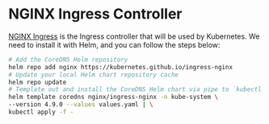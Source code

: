 # NGINX Ingress Controller

[NGINX Ingress](https://kubernetes.github.io/ingress-nginx/) is the Ingress controller that will be used by Kubernetes. We need to install it with Helm, and you can follow the steps below:

```bash
# Add the CoreDNS Helm repository
helm repo add nginx https://kubernetes.github.io/ingress-nginx
# Update your local Helm chart repository cache
helm repo update
# Template out and install the CoreDNS Helm chart via pipe to `kubectl apply`
helm template coredns nginx/ingress-nginx -n kube-system \
--version 4.9.0 --values values.yaml | \
kubectl apply -f -
```
